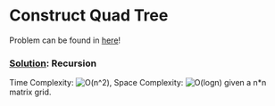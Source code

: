 # Construct Quad Tree

Problem can be found in [here](https://leetcode.com/problems/construct-quad-tree/)!

### [Solution](/Depth-first%20Search/427-ConstructQuadTree/solution.py): Recursion

Time Complexity: ![O(n^2)](<https://latex.codecogs.com/svg.image?\inline&space;O(n^2)>), Space Complexity: ![O(logn)](<https://latex.codecogs.com/svg.image?\inline&space;O(logn)>) given a n*n matrix grid.
